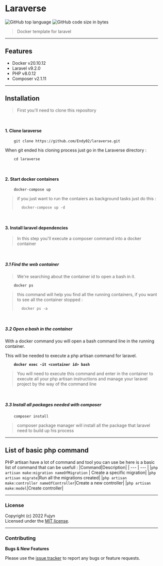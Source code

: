 # Laraverse

![GitHub top language](https://img.shields.io/github/languages/top/endy02/laraverse?style=plastic) ![GitHub code size in bytes](https://img.shields.io/github/languages/code-size/endy02/laraverse?color=%23f16d18&style=plastic)

> Docker template for laravel


---

## Features

- Docker v20.10.12
- Laravel v9.2.0 
- PHP v8.0.12
- Composer v2.1.11

---

## Installation

> First you'll need to clone this repository

<br>

#### 1. Clone laraverse

```
    git clone https://github.com/Endy02/laraverse.git
```
When git ended his cloning process just go in the Laraverse directory :
```
    cd laraverse
```

<br>

#### 2. Start docker containers


```
    docker-compose up
```
> if you just want to run the contaiers as background tasks just do this :
> ```
>   docker-compose up -d
> ```

<br>

#### 3. Install laravel dependencies
> In this step you'll execute a composer command into a docker container

<br>

##### 3.1 Find the web container
> We're searching about the container id to open a bash in it.
```
    docker ps
```
> this command will help you find all the running containers, if you want to see all the container stopped :
> ```
>   docker ps -a
> ```

<br>

##### 3.2 Open a bash in the container

With a docker command you will open a bash command line in the running container.

This will be needed to execute a php artisan command for laravel.

<b>

```
    docker exec -it <container id> bash
```

</b>

> You will need to execute this command and enter in the container to execute all your php artisan instructions and manage your laravel project by the way of the command line

<br>

##### 3.3 Install all packages needed with composer


```
    composer install
```
> composer package manager will install all the package that laravel need to build up his process

---

## List of basic php command

PHP artisan have a lot of command and tool you can use be here is a basic list of command that can be usefull :
|Command|Description|
| --- | --- |
|```php artisan make:migration nameOfMigration``` | Create a specific migration|
|```php artisan migrate```|Run all the migrations created|
|```php artisan make:controller nameOfController```|Create a new controller|
|```php artisan make:model```|Create controller|

---

### License

Copyright (c) 2022 Fujyn <br>
Licensed under the <a href="https://github.com/Endy02/laraverse/blob/master/README.md">MIT license</a>.

---

### Contributing

<b>Bugs & New Features</b>

Please use the <a href="https://github.com/Endy02/laraverse/issues">issue tracker</a> to report any bugs or feature requests.